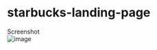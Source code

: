 # starbucks-landing-page
Screenshot<br>
![image](https://github.com/Likheet/starbucks-landing-page/assets/66800864/6634355d-6b1d-4408-8d37-7398f470ecfc)
